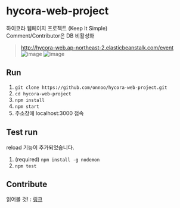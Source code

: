# hycora-web-project

하이코라 웹페이지 프로젝트 (Keep It Simple)     
Comment/Contributor은 DB 비활성화

> http://hycora-web.ap-northeast-2.elasticbeanstalk.com/event
![image](https://user-images.githubusercontent.com/61692372/215238650-73bb822b-77db-4d02-8335-0cae5b65d5eb.png)
![image](https://user-images.githubusercontent.com/61692372/215238972-0459df95-ff21-4ec3-a019-aa73f402a69d.png)



## Run

1. `git clone https://github.com/onnoo/hycora-web-project.git`
2. `cd hycora-web-project`
3. `npm install`
4. `npm start`
5. 주소창에 localhost:3000 접속

## Test run

reload 기능이 추가되었습니다.

1. (required) `npm install -g nodemon`
2. `npm test`

## Contribute

읽어볼 것! : [링크](https://github.com/onnoo/hycora-web-project/wiki/%ED%98%91%EC%97%85-%EB%B0%A9%EB%B2%95-(Fork%EC%99%80-Pull-request))
